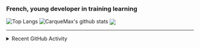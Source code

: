 ### French, young developer in training learning  
![Top Langs](https://github-readme-stats.vercel.app/api/top-langs/?username=CarqueMax&show_icons=true&count_private=false&theme=dracula)
![CarqueMax's github stats](https://github-readme-stats.vercel.app/api?username=CarqueMax&show_icons=true&theme=dracula)
<img align="center" src="https://github-readme-stats.vercel.app/api/<CARD_TYPE>/?username=CarqueMax&theme=dracula" />

---

<details>
    <summary>Recent GitHub Activity</summary>
    
</details>
